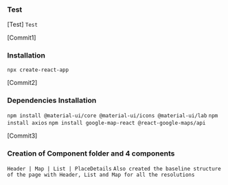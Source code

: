 ### Test
[Test]
`Test`

[Commit1]
### Installation 
`npx create-react-app`


[Commit2]
### Dependencies Installation
`npm install @material-ui/core @material-ui/icons @material-ui/lab`
`npm install axios`
`npm install google-map-react @react-google-maps/api`

[Commit3]
### Creation of Component folder and 4 components
`Header | Map | List | PlaceDetails`
`Also created the baseline structure of the page with Header, List and Map for all the resolutions`